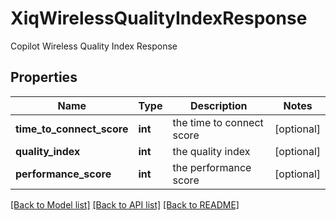 # XiqWirelessQualityIndexResponse

Copilot Wireless Quality Index Response
## Properties
Name | Type | Description | Notes
------------ | ------------- | ------------- | -------------
**time_to_connect_score** | **int** | the time to connect score | [optional] 
**quality_index** | **int** | the quality index | [optional] 
**performance_score** | **int** | the performance score | [optional] 

[[Back to Model list]](../README.md#documentation-for-models) [[Back to API list]](../README.md#documentation-for-api-endpoints) [[Back to README]](../README.md)


